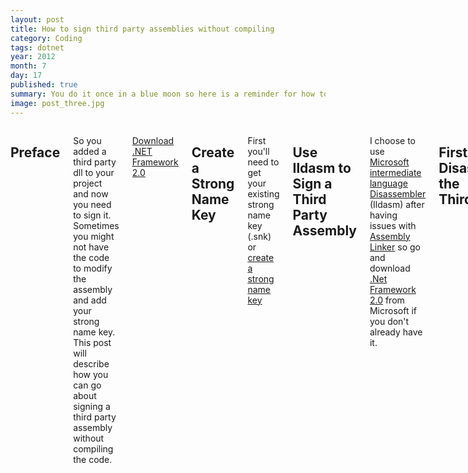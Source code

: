 ```yaml
---
layout: post
title: How to sign third party assemblies without compiling
category: Coding
tags: dotnet 
year: 2012
month: 7
day: 17
published: true
summary: You do it once in a blue moon so here is a reminder for how to sign that third party assembly you added.
image: post_three.jpg
---
```


<div class="row">	
	<div class="span9 columns">
	  <h2>Preface</h2>
	  <p>So you added a third party dll to your project and now you need to sign it.  Sometimes you might not have the code to modify the assembly and add your strong name key.  This post will describe how you can go about signing a third party assembly without compiling the code.</p>
	  <p><a href="http://www.microsoft.com/en-us/download/details.aspx?id=19988" alt="Go to Microsoft Download Center" class="btn btn-info" target="_blank">Download .NET Framework 2.0</a></p>
		<h2>Create a Strong Name Key</h2>
		<p>First you'll need to get your existing strong name key (.snk) or <a href="http://msdn.microsoft.com/en-us/library/6f05ezxy(v=vs.71).aspx" alt="Go to Microsoft and read more" target="_blank">create a strong name key</a></p>
		<h2>Use Ildasm to Sign a Third Party Assembly</h2>
		<p>I choose to use <a href="http://msdn.microsoft.com/en-us/library/f7dy01k1(v=vs.80).aspx" target="_blank" alt="Go to MSFT Ildasm">Microsoft intermediate language Disassembler</a> (Ildasm) after having issues with <a href="http://msdn.microsoft.com/en-us/library/c405shex.aspx" alt="Go to MSDN to read more" target="_blank">Assembly Linker</a> so go and download <a href="http://www.microsoft.com/en-us/download/details.aspx?id=19988" alt="Go to Microsoft to download and read more" target="_blank">.Net Framework 2.0</a> from Microsoft if you don't already have it.</p>
		<h2>First Disassemble the ThirdParty.dll</h2>
		<p>Open a Visual Studio Command Prompt and type the following command:</p>
		<p><pre><code>D:\Common\ThirdParty>ildasm /all /out=ThirdParty.il ThirdParty.dll</code></pre></p>
		<p>This will create a file called ThirdParty.il which will be used next to sign and build.</p>
		<h2>Second Rebuild and Sign the ThirdParty.dll</h2>
		<p>Rename or backup your original third party assembly. Open a Visual Studio Command Prompt and type the following command:</p>		
		<p><pre><code>D:\Common\ThirdParty>ilasm /dll /key=YourKey.snk ThirdParty.il</code></pre></p>				
		<h2>Finally Verify Assembly was Signed</h2>
		<p>You'll want to verify that your assembly is now signed.  To do this Open an Visual Studio Command Prompt and type the following command:</p>
		<p><pre><code>sn -vf ThirdParty.dll</code></pre></p>
		<p>You should get an output similar to..</p>
		<p><pre><code>Assembly 'ThirdParty.dll' is valid</code></pre></p>
		<h2>Conclusion</h2>
		<p>This is certainly happy path and only works with assemblies built using .NET libraries.  If other libraries are included in the assembly you are trying to sign then you'll have to do some additional steps not listed on this post.</p>
	</div>
</div> 



